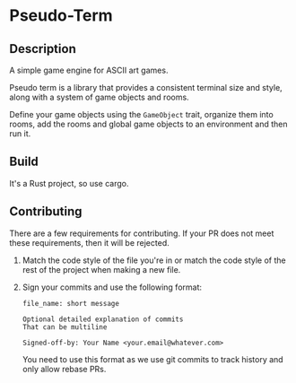 # Pseudo-Term

## Description

A simple game engine for ASCII art games.

Pseudo term is a library that provides a consistent terminal size and style, along with a system of game objects and rooms.

Define your game objects using the `GameObject` trait, organize them into rooms, add the rooms and global game objects to an environment and then run it.

## Build

It's a Rust project, so use cargo.

## Contributing

There are a few requirements for contributing. If your PR does not meet these requirements, then it will be rejected.

1. Match the code style of the file you're in or match the code style of the rest of the project when making a new file.
2. Sign your commits and use the following format:
   ```
   file_name: short message

   Optional detailed explanation of commits
   That can be multiline

   Signed-off-by: Your Name <your.email@whatever.com>
   ```

   You need to use this format as we use git commits to track history and only allow rebase PRs.

